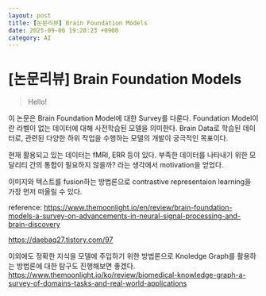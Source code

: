 ```yaml
---
layout: post
title: [논문리뷰] Brain Foundation Models
date: 2025-09-06 19:20:23 +0900
category: AI
---
```

# [논문리뷰] Brain Foundation Models
> Hello!

이 논문은 Brain Foundation Model에 대한 Survey를 다룬다.
Foundation Model이란 라벨이 없는 데이터에 대해 사전학습된 모델을 의미한다.
Brain Data로 학습된 데이터로, 관련된 다양한 하위 작업을 수행하는 모델의 개발이 궁극적인 목표이다.

현재 활용되고 있는 데이터는 fMRI, ERR 등이 있다.
부족한 데이터를 나타내기 위한 모달리티 간의 통합이 필요하지 않을까? 라는 생각에서 motivation을 얻었다.

이미지와 텍스트를 fusion하는 방법론으로 contrastive representaion learning을 가장 먼저 떠올릴 수 있다.

reference: https://www.themoonlight.io/en/review/brain-foundation-models-a-survey-on-advancements-in-neural-signal-processing-and-brain-discovery

https://daebaq27.tistory.com/97

이외에도 정확한 지식을 모델에 주입하기 위한 방법론으로 Knoledge Graph를 활용하는 방법론에 대한 탐구도 진행해보면 좋겠다.
https://www.themoonlight.io/ko/review/biomedical-knowledge-graph-a-survey-of-domains-tasks-and-real-world-applications